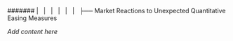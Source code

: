 ####### |   |   |   |   |   |   ├── Market Reactions to Unexpected Quantitative Easing Measures

*Add content here*